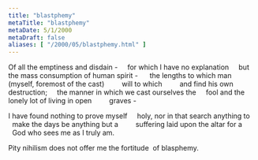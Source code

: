 ```yaml
---
title: "blastphemy"
metaTitle: "blastphemy"
metaDate: 5/1/2000
metaDraft: false
aliases: [ "/2000/05/blastphemy.html" ]
---
```


Of all the emptiness and disdain -
    for which I have no explanation
    but the mass consumption of human spirit - 
    the lengths to which man (myself, foremost of the cast)
        will to which
        and find his own destruction;
    the manner in which we cast ourselves the
    fool and the lonely lot of living in open
        graves - 

I have found nothing to prove myself
    holy, nor in that search anything to
    make the days be anything but a
        suffering laid upon the altar for a 
        God who sees me as I truly am.

Pity nihilism does not offer me the fortitude 
of blasphemy.
